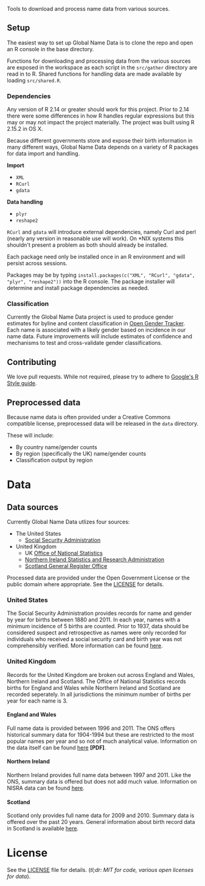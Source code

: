 Tools to download and process name data from various sources.

## Setup

The easiest way to set up Global Name Data is to clone the repo and open an R console in the base directory. 

Functions for downloading and processing data from the various sources are exposed in the workspace as each script in the `src/gather` directory are read in to R. Shared functions for handling data are made available by loading `src/shared.R`.

### Dependencies

Any version of R 2.14 or greater should work for this project. Prior to 2.14 there were some differences in how R handles regular expressions but this may or may not impact the project materially. The project was built using R 2.15.2 in OS X.

Because different governments store and expose their birth information in many different ways, Global Name Data depends on a variety of R packages for data import and handling.

__Import__

* `XML`
* `RCurl`
* `gdata`

__Data handling__

* `plyr`
* `reshape2`

`RCurl` and `gdata` will introduce external dependencies, namely Curl and perl (nearly any version in reasonable use will work). On *NIX systems this shouldn't present a problem as both should already be installed. 

Each package need only be installed once in an R environment and will persist across sessions. 

Packages may be by typing `install.packages(c("XML", "RCurl", "gdata", "plyr", "reshape2"))` into the R console. The package installer will determine and install package dependencies as needed.

### Classification

Currently the Global Name Data project is used to produce gender estimates for byline and content classification in [Open Gender Tracker](https://github.com/OpenGenderTracking/GenderTracker). Each name is associated with a likely gender based on incidence in our name data. Future improvements will include estimates of confidence and mechanisms to test and cross-validate gender classifications.

## Contributing

We love pull requests. While not required, please try to adhere to [Google's R Style guide](http://google-styleguide.googlecode.com/svn/trunk/google-r-style.html). 

## Preprocessed data

Because name data is often provided under a Creative Commons compatible license, preprocessed data will be released in the `data` directory. 

These will include:

* By country name/gender counts
* By region (specifically the UK) name/gender counts
* Classification output by region

# Data

## Data sources

Currently Global Name Data utlizes four sources:

* The United States 
    * [Social Security Administration](http://www.ssa.gov/)
* United Kingdom
    * UK [Office of National Statistics](http://www.statistics.gov.uk/hub/index.html)
    * [Northern Ireland Statistics and Research Administration](http://www.nisra.gov.uk/)
    * [Scotland General Register Office](http://www.gro-scotland.gov.uk/)

Processed data are provided under the Open Government License or the public domain where appropriate. See the [LICENSE](https://github.com/OpenGenderTracking/globalnamedata/blob/master/LICENSE.md) for details.

### United States

The Social Security Administration provides records for name and gender by year for births between 1880 and 2011. In each year, names with a minimum incidence of 5 births are counted. Prior to 1937, data should be considered suspect and retrospective as names were only recorded for individuals who received a social security card and birth year was not comprehensibly verified. More information can be found [here](http://www.ssa.gov/oact/babynames/limits.html).

### United Kingdom

Records for the United Kingdom are broken out across England and Wales, Northern Ireland and Scotland. The Office of National Statistics records births for England and Wales while Northern Ireland and Scotland are recorded seperately. In all jurisdictions the minimum number of births per year for each name is 3. 

#### England and Wales

Full name data is provided between 1996 and 2011. The ONS offers historical summary data for 1904-1994 but these are restricted to the most popular names per year and so not of much analytical value. Information on the data itself can be found [here](http://www.ons.gov.uk/ons/guide-method/user-guidance/health-and-life-events/births-metadata.pdf) **[PDF]**.

#### Northern Ireland

Northern Ireland provides full name data between 1997 and 2011. Like the ONS, summary data is offered but does not add much value. Information on NISRA data can be found [here](http://www.nisra.gov.uk/demography/default.asp28.htm).

#### Scotland

Scotland only provides full name data for 2009 and 2010. Summary data is offered over the past 20 years. General information about birth record data in Scotland is available [here](http://www.gro-scotland.gov.uk/statistics/theme/vital-events/births/bckgr-info.html).

# License 

See the [LICENSE](https://github.com/OpenGenderTracking/globalnamedata/blob/master/LICENSE.md) file for details. (*tl;dr: MIT for code, various open licenses for data*).